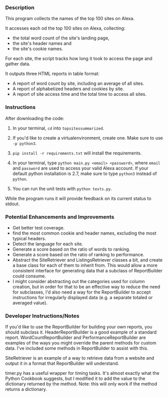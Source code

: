### Description
This program collects the names of the top 100 sites on Alexa.

It accesses each od the top 100 sites on Alexa, collecting:
* the total word count of the site's landing page,
* the site's header names and
* the site's cookie names.

For each site, the script tracks how long it took to access the page and gather data.

It outputs three HTML reports in table format:
* A report of word count by site, including an average of all sites.
* A report of alphabetized headers and cookies by site.
* A report of site access time and the total time to access all sites.

### Instructions
After downloading the code:
1.  In your terminal, `cd` into `topsitessummarized`.

2.  If you'd like to create a virtualenvironment, create one. Make sure to use `-p python3`.

3.  `pip install -r requirements.txt` will install the requirements.

4.  In your terminal, type `python main.py <email> <password>`, where `email` and `password` are used to access your valid Alexa account. If your default python installation is 2.7, make sure to type `python3` instead of `python`.

5.  You can run the unit tests with `python tests.py`.

While the program runs it will provide feedback on its current status to stdout.


### Potential Enhancements and Improvements
* Get better test coverage.
* find the most common cookie and header names, excluding the most typical headers.
* Detect the language for each site.
* Generate a score based on the ratio of words to ranking.
* Generate a score based on the ratio of ranking to performance.
* Abstract the SiteRetriever and ListingsRetriever classes a bit, and create a base class for each of them to inherit from. This would allow a more consistent interface for generating data that a subclass of ReportBuilder could consume.
* I might consider abstracting out the categories used for column creation, but in order for that to be an effective way to reduce the need for subclasses, I'd also need a way for the ReportBuilder to accept instructions for irregularly displayed data (e.g. a separate totaled or averaged value).

### Developer Instructions/Notes

If you'd like to use the ReportBuilder for building your own reports, you should subclass it. HeaderReportBuilder is a good example of a standard report. WordCountReportBuilder and PerformanceReportBuilder are examples of the ways you might override the parent methods for custom data. I've included some methods in ReportBuilder to assist with this.

SiteRetriever is an example of a way to retrieve data from a website and output it in a format that ReportBuilder will understand.

timer.py has a useful wrapper for timing tasks. It's almost exactly what the Python Cookbook suggests, but I modified it to add the value to the dictionary returned by the method. Note: this will only work if the method returns a dictionary.
